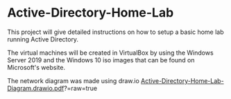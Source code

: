 # Active-Directory-Home-Lab

This project will give detailed instructions on how to setup a basic home lab running Active Directory.

The virtual machines will be created in VirtualBox by using the Windows Server 2019 and the Windows 10 iso images that can be found on Microsoft's website.

The network diagram was made using draw.io
[Active-Directory-Home-Lab-Diagram.drawio.pdf](https://github.com/user-attachments/files/17036138/Active-Directory-Home-Lab-Diagram.drawio.pdf)?=raw=true

